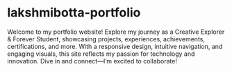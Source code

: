 # lakshmibotta-portfolio
Welcome to my portfolio website! Explore my journey as a Creative Explorer &amp; Forever Student, showcasing projects, experiences, achievements, certifications, and more. With a responsive design, intuitive navigation, and engaging visuals, this site reflects my passion for technology and innovation. Dive in and connect—I’m excited to collaborate!
